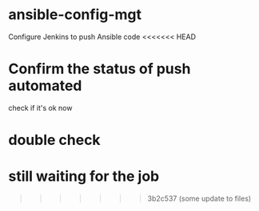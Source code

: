 # ansible-config-mgt
Configure Jenkins to push Ansible code
<<<<<<< HEAD

# Confirm the status of push automated
check if it's ok now

# double check
still waiting for the job
=======
>>>>>>> 3b2c537 (some update to files)
